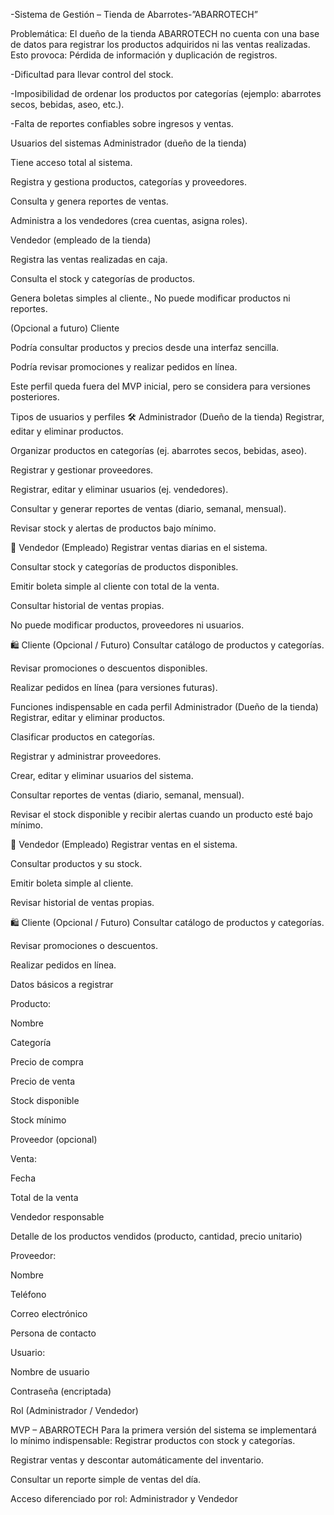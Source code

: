 -Sistema de Gestión – Tienda de Abarrotes-”ABARROTECH”

Problemática:
El dueño de la tienda ABARROTECH no cuenta con una base de datos para registrar los productos adquiridos ni las ventas realizadas. Esto provoca:
Pérdida de información y duplicación de registros.


-Dificultad para llevar control del stock.

-Imposibilidad de ordenar los productos por categorías (ejemplo: abarrotes secos, bebidas, aseo, etc.).

-Falta de reportes confiables sobre ingresos y ventas.

Usuarios del sistemas
Administrador (dueño de la tienda)


Tiene acceso total al sistema.


Registra y gestiona productos, categorías y proveedores.


Consulta y genera reportes de ventas.


Administra a los vendedores (crea cuentas, asigna roles).


Vendedor (empleado de la tienda)


Registra las ventas realizadas en caja.


Consulta el stock y categorías de productos.


Genera boletas simples al cliente.,
No puede modificar productos ni reportes.


(Opcional a futuro)
Cliente


Podría consultar productos y precios desde una interfaz sencilla.


Podría revisar promociones y realizar pedidos en línea.


Este perfil queda fuera del MVP inicial, pero se considera para versiones posteriores.


Tipos de usuarios y perfiles
🛠️ Administrador (Dueño de la tienda)
Registrar, editar y eliminar productos.


Organizar productos en categorías (ej. abarrotes secos, bebidas, aseo).


Registrar y gestionar proveedores.


Registrar, editar y eliminar usuarios (ej. vendedores).


Consultar y generar reportes de ventas (diario, semanal, mensual).


Revisar stock y alertas de productos bajo mínimo.







🧾 Vendedor (Empleado)
Registrar ventas diarias en el sistema.


Consultar stock y categorías de productos disponibles.


Emitir boleta simple al cliente con total de la venta.


Consultar historial de ventas propias.


No puede modificar productos, proveedores ni usuarios.


🛍️ Cliente (Opcional / Futuro)
Consultar catálogo de productos y categorías.


Revisar promociones o descuentos disponibles.


Realizar pedidos en línea (para versiones futuras).





Funciones indispensable en cada perfil
Administrador (Dueño de la tienda)
Registrar, editar y eliminar productos.


Clasificar productos en categorías.


Registrar y administrar proveedores.


Crear, editar y eliminar usuarios del sistema.


Consultar reportes de ventas (diario, semanal, mensual).


Revisar el stock disponible y recibir alertas cuando un producto esté bajo mínimo.




🧾 Vendedor (Empleado)
Registrar ventas en el sistema.


Consultar productos y su stock.


Emitir boleta simple al cliente.


Revisar historial de ventas propias.




🛍️ Cliente (Opcional / Futuro)
Consultar catálogo de productos y categorías.


Revisar promociones o descuentos.


Realizar pedidos en línea.








 Datos básicos a registrar

Producto:


Nombre


Categoría


Precio de compra


Precio de venta


Stock disponible


Stock mínimo


Proveedor (opcional)







Venta:


Fecha


Total de la venta


Vendedor responsable


Detalle de los productos vendidos (producto, cantidad, precio unitario)





Proveedor:


Nombre


Teléfono


Correo electrónico


Persona de contacto


Usuario:


Nombre de usuario


Contraseña (encriptada)


Rol (Administrador / Vendedor)






MVP – ABARROTECH
Para la primera versión del sistema se implementará lo mínimo indispensable:
Registrar productos con stock y categorías.


Registrar ventas y descontar automáticamente del inventario.


Consultar un reporte simple de ventas del día.


Acceso diferenciado por rol: Administrador y Vendedor
